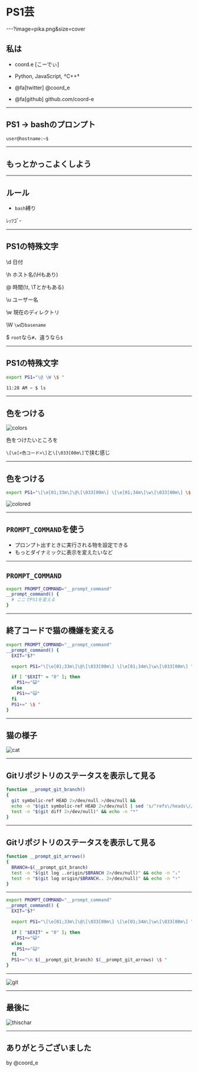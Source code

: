 # PS1芸

---?image=pika.png&size=cover

## 私は

- coord.e [こーでぃ]
- Python, JavaScript, †C++†

- @fa[twitter] @coord\_e
- @fa[github] github.com/coord-e

---

## PS1 → bashのプロンプト

```bash
user@hostname:~$
```

---

## もっとかっこよくしよう

---

## ルール

- `bash`縛り

ﾚｯﾂｺﾞ-

---

## PS1の特殊文字

 \d   日付

 \h   ホスト名(\Hもあり)

 \@   時間(\t, \Tとかもある)

 \u   ユーザー名

 \w   現在のディレクトリ

 \W   `\w`の`basename`

 \$   `root`なら`#`、違うなら`$`

---

## PS1の特殊文字

```bash
export PS1="\@ \W \$ "
```

```bash
11:28 AM ~ $ ls
```

---

## 色をつける

![colors](colors.png)

色をつけたいところを

`\[\e[<色コード>\]`と`\[\033[00m\]`で挟む感じ

---

## 色をつける

```bash
export PS1="\[\e[01;33m\]\@\[\033[00m\] \[\e[01;34m\]\w\[\033[00m\] \$ "
```

![colored](colored.png)

---

## `PROMPT_COMMAND`を使う

- プロンプト出すときに実行される物を設定できる
- もっとダイナミックに表示を変えたいなど

---

## `PROMPT_COMMAND`

```bash
export PROMPT_COMMAND="__prompt_command"
__prompt_command() {
  # ここでPS1を変える
}
```

---

## 終了コードで猫の機嫌を変える

```bash
export PROMPT_COMMAND="__prompt_command"
__prompt_command() {
  EXIT="$?"

  export PS1="\[\e[01;33m\]\@\[\033[00m\] \[\e[01;34m\]\w\[\033[00m\] "

  if [ "$EXIT" = "0" ]; then
    PS1+="😺"
  else
    PS1+="🙀"
  fi
  PS1+=" \$ "
}
```

---

## 猫の様子

![cat](cat.png)

---

## Gitリポジトリのステータスを表示して見る

```bash
function __prompt_git_branch()
{
  git symbolic-ref HEAD 2>/dev/null >/dev/null &&
  echo -n "$(git symbolic-ref HEAD 2>/dev/null | sed 's/^refs\/heads\///')"
  test -n "$(git diff 2>/dev/null)" && echo -n "*"
}
```

---

## Gitリポジトリのステータスを表示して見る

```bash
function __prompt_git_arrows()
{
  BRANCH=$(__prompt_git_branch)
  test -n "$(git log ..origin/$BRANCH 2>/dev/null)" && echo -n "⇣"
  test -n "$(git log origin/$BRANCH.. 2>/dev/null)" && echo -n "⇡"
}
```

---

```bash
export PROMPT_COMMAND="__prompt_command"
__prompt_command() {
  EXIT="$?"

  export PS1="\[\e[01;33m\]\@\[\033[00m\] \[\e[01;34m\]\w\[\033[00m\] "

  if [ "$EXIT" = "0" ]; then
    PS1+="😺"
  else
    PS1+="🙀"
  fi
  PS1+="\n $(__prompt_git_branch) $(__prompt_git_arrows) \$ "
}
```

---

![git](git.png)

---

## 最後に

![thischar](thischar.png)

---

## ありがとうございました

by @coord\_e

